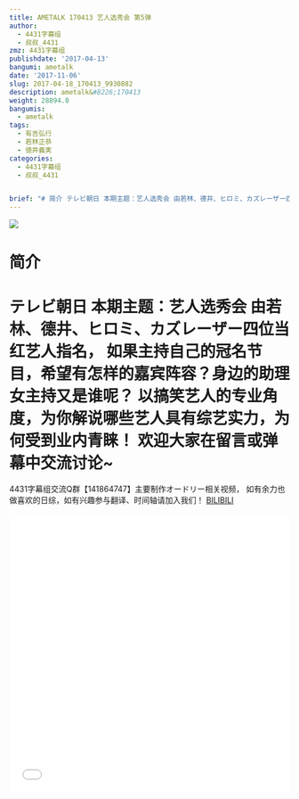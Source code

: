 ```yaml
---
title: AMETALK 170413 艺人选秀会 第5弹
author:
  - 4431字幕组
  - 叔叔_4431
zmz: 4431字幕组
publishdate: '2017-04-13'
bangumi: ametalk
date: '2017-11-06'
slug: 2017-04-18_170413_9930882
description: ametalk&#8226;170413
weight: 28894.0
bangumis:
  - ametalk
tags:
  - 有吉弘行
  - 若林正恭
  - 徳井義実
categories:
  - 4431字幕组
  - 叔叔_4431


brief: "# 简介 テレビ朝日 本期主题：艺人选秀会 由若林、德井、ヒロミ、カズレーザー四位当红艺人指名， 如果主持自己的冠名节目，希望有怎样的嘉宾阵容？身边的助理女主持又是谁呢？ 以搞笑艺人的专业角度，为你解说哪些艺人具有综艺实力，为何受到业内青睐！ 欢迎大家在留言或弹幕中交流讨论~ ====================== 4431字幕组交流Q群【141864747】主要制作オードリー相关视频， 如有余力也做喜欢的日综，如有兴趣参与翻译、时间轴请加入我们！"
---
```

![](https://i.imgur.com/nunbMsa.png)
# 简介  
テレビ朝日 本期主题：艺人选秀会
由若林、德井、ヒロミ、カズレーザー四位当红艺人指名，
如果主持自己的冠名节目，希望有怎样的嘉宾阵容？身边的助理女主持又是谁呢？
以搞笑艺人的专业角度，为你解说哪些艺人具有综艺实力，为何受到业内青睐！
欢迎大家在留言或弹幕中交流讨论~
======================
4431字幕组交流Q群【141864747】主要制作オードリー相关视频，
如有余力也做喜欢的日综，如有兴趣参与翻译、时间轴请加入我们！
  [BILIBILI](https://www.bilibili.com/video/av9930882/)

  <iframe src="//www.bilibili.com/blackboard/player.html?aid=9930882" width="100%" height="500" frameborder="0" allowfullscreen="allowfullscreen"></iframe>
